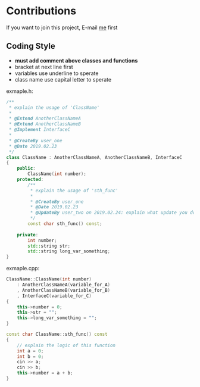 # Contributions

If you want to join this project, E-mail [me](mailto:tingkai@csie.io) first

## Coding Style

+ <b>must add comment above classes and functions</b>
+ bracket at next line first
+ variables use underline to sperate
+ class name use capital letter to sperate

exmaple.h: 
``` cpp
/**
 * explain the usage of 'ClassName'
 * 
 * @Extend AnotherClassNameA
 * @Extend AnotherClassNameB
 * @Implement InterfaceC
 * 
 * @CreateBy user_one
 * @Date 2019.02.23
 */
class ClassName : AnotherClassNameA, AnotherClassNameB, InterfaceC
{
	public:
		ClassName(int number);
	protected:
		/**
		 * explain the usage of 'sth_func'
		 * 
		 * @CreateBy user_one
		 * @Date 2019.02.23
		 * @UpdateBy user_two on 2019.02.24: explain what update you done
		 */ 
		const char sth_func() const;
		
	private:
		int number;
		std::string str;
		std::string long_var_something;
}
```

exmaple.cpp: 
``` cpp
ClassName::ClassName(int number)
	: AnotherClassNameA(variable_for_A)
	, AnotherClassNameB(variable_for_B)
	, InterfaceC(variable_for_C)
{
	this->number = 0;
	this->str = "";
	this->long_var_something = "";
}

const char ClassName::sth_func() const
{
	// explain the logic of this function
	int a = 0;
	int b = 0;
	cin >> a;
	cin >> b;
	this->number = a + b;
}
```

